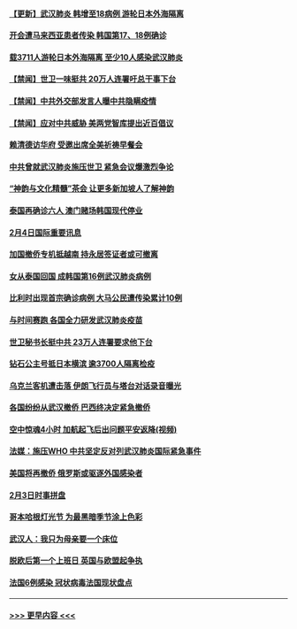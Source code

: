 #### [【更新】武汉肺炎 韩增至18病例 游轮日本外海隔离](../pages/prog202/a102758911.md?t=02051501) 
#### [开会遭马来西亚患者传染 韩国第17、18例确诊](../pages/prog202/a102769600.md?t=02051501) 
#### [载3711人游轮日本外海隔离 至少10人感染武汉肺炎](../pages/prog202/a102769538.md?t=02051501) 
#### [【禁闻】世卫一味挺共 20万人连署吁总干事下台](../pages/prog202/a102769445.md?t=02051501) 
#### [【禁闻】中共外交部发言人曝中共隐瞒疫情](../pages/prog202/a102769400.md?t=02051501) 
#### [【禁闻】应对中共威胁 美两党智库提出近百倡议](../pages/prog202/a102769357.md?t=02051501) 
#### [赖清德访华府  受邀出席全美祈祷早餐会](../pages/prog202/a102769350.md?t=02051501) 
#### [中共曾就武汉肺炎施压世卫 紧急会议爆激烈争论](../pages/prog202/a102769312.md?t=02051501) 
#### [“神韵与文化精髓”茶会 让更多新加坡人了解神韵](../pages/prog202/a102769286.md?t=02051501) 
#### [泰国再确诊六人 澳门赌场韩国现代停业](../pages/prog202/a102769239.md?t=02051501) 
#### [2月4日国际重要讯息](../pages/prog202/a102768884.md?t=02051501) 
#### [加国撤侨专机抵越南 持永居签证者或可撤离](../pages/prog202/a102768877.md?t=02051501) 
#### [女从泰国回国 成韩国第16例武汉肺炎病例](../pages/prog202/a102768669.md?t=02051501) 
#### [比利时出现首宗确诊病例 大马公民遭传染累计10例](../pages/prog202/a102768824.md?t=02051501) 
#### [与时间赛跑 各国全力研发武汉肺炎疫苗](../pages/prog202/a102768738.md?t=02051501) 
#### [世卫秘书长挺中共 23万人连署要求他下台](../pages/prog202/a102768717.md?t=02051501) 
#### [钻石公主号抵日本横滨 逾3700人隔离检疫](../pages/prog202/a102768714.md?t=02051501) 
#### [乌克兰客机遭击落 伊朗飞行员与塔台对话录音曝光](../pages/prog202/a102768645.md?t=02051501) 
#### [各国纷纷从武汉撤侨 巴西终决定紧急撤侨](../pages/prog202/a102768630.md?t=02051501) 
#### [空中惊魂4小时 加航起飞后出问题平安返降(视频)](../pages/prog202/a102768601.md?t=02051501) 
#### [法媒：施压WHO 中共坚定反对列武汉肺炎国际紧急事件](../pages/prog202/a102768584.md?t=02051501) 
#### [美国将再撤侨 俄罗斯或驱逐外国感染者](../pages/prog202/a102768247.md?t=02051501) 
#### [2月3日时事拼盘](../pages/prog202/a102768402.md?t=02051501) 
#### [哥本哈根灯光节 为最黑暗季节涂上色彩](../pages/prog202/a102768369.md?t=02051501) 
#### [武汉人：我只为母亲要一个床位](../pages/prog202/a102768250.md?t=02051501) 
#### [脱欧后第一个上班日 英国与欧盟起争执](../pages/prog202/a102768252.md?t=02051501) 
#### [法国6例感染 冠状病毒法国现状盘点](../pages/prog202/a102768157.md?t=02051501) 

----
#### [ >>> 更早内容 <<< ](../indexes/prog202-earlier.md)
